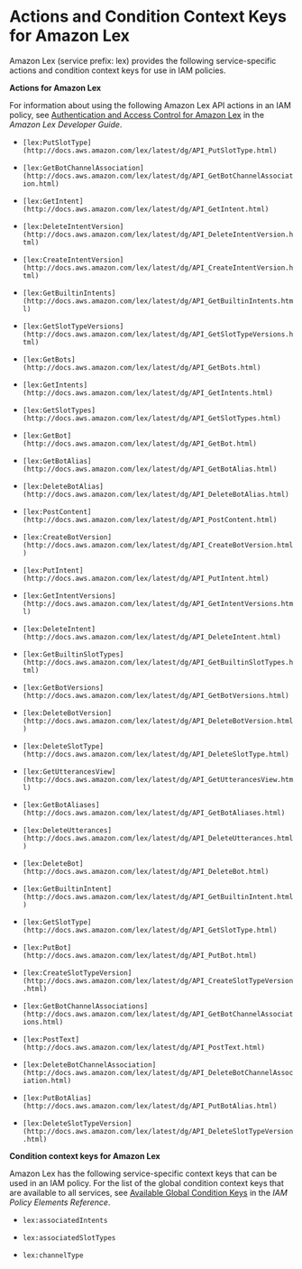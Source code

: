 # Actions and Condition Context Keys for Amazon Lex<a name="list_lex"></a>

Amazon Lex \(service prefix: lex\) provides the following service\-specific actions and condition context keys for use in IAM policies\.

**Actions for Amazon Lex**

For information about using the following Amazon Lex API actions in an IAM policy, see [Authentication and Access Control for Amazon Lex](http://docs.aws.amazon.com/lex/latest/dg/auth-and-access-control.html) in the *Amazon Lex Developer Guide*\.

+ `[lex:PutSlotType](http://docs.aws.amazon.com/lex/latest/dg/API_PutSlotType.html)`

+ `[lex:GetBotChannelAssociation](http://docs.aws.amazon.com/lex/latest/dg/API_GetBotChannelAssociation.html)`

+ `[lex:GetIntent](http://docs.aws.amazon.com/lex/latest/dg/API_GetIntent.html)`

+ `[lex:DeleteIntentVersion](http://docs.aws.amazon.com/lex/latest/dg/API_DeleteIntentVersion.html)`

+ `[lex:CreateIntentVersion](http://docs.aws.amazon.com/lex/latest/dg/API_CreateIntentVersion.html)`

+ `[lex:GetBuiltinIntents](http://docs.aws.amazon.com/lex/latest/dg/API_GetBuiltinIntents.html)`

+ `[lex:GetSlotTypeVersions](http://docs.aws.amazon.com/lex/latest/dg/API_GetSlotTypeVersions.html)`

+ `[lex:GetBots](http://docs.aws.amazon.com/lex/latest/dg/API_GetBots.html)`

+ `[lex:GetIntents](http://docs.aws.amazon.com/lex/latest/dg/API_GetIntents.html)`

+ `[lex:GetSlotTypes](http://docs.aws.amazon.com/lex/latest/dg/API_GetSlotTypes.html)`

+ `[lex:GetBot](http://docs.aws.amazon.com/lex/latest/dg/API_GetBot.html)`

+ `[lex:GetBotAlias](http://docs.aws.amazon.com/lex/latest/dg/API_GetBotAlias.html)`

+ `[lex:DeleteBotAlias](http://docs.aws.amazon.com/lex/latest/dg/API_DeleteBotAlias.html)`

+ `[lex:PostContent](http://docs.aws.amazon.com/lex/latest/dg/API_PostContent.html)`

+ `[lex:CreateBotVersion](http://docs.aws.amazon.com/lex/latest/dg/API_CreateBotVersion.html)`

+ `[lex:PutIntent](http://docs.aws.amazon.com/lex/latest/dg/API_PutIntent.html)`

+ `[lex:GetIntentVersions](http://docs.aws.amazon.com/lex/latest/dg/API_GetIntentVersions.html)`

+ `[lex:DeleteIntent](http://docs.aws.amazon.com/lex/latest/dg/API_DeleteIntent.html)`

+ `[lex:GetBuiltinSlotTypes](http://docs.aws.amazon.com/lex/latest/dg/API_GetBuiltinSlotTypes.html)`

+ `[lex:GetBotVersions](http://docs.aws.amazon.com/lex/latest/dg/API_GetBotVersions.html)`

+ `[lex:DeleteBotVersion](http://docs.aws.amazon.com/lex/latest/dg/API_DeleteBotVersion.html)`

+ `[lex:DeleteSlotType](http://docs.aws.amazon.com/lex/latest/dg/API_DeleteSlotType.html)`

+ `[lex:GetUtterancesView](http://docs.aws.amazon.com/lex/latest/dg/API_GetUtterancesView.html)`

+ `[lex:GetBotAliases](http://docs.aws.amazon.com/lex/latest/dg/API_GetBotAliases.html)`

+ `[lex:DeleteUtterances](http://docs.aws.amazon.com/lex/latest/dg/API_DeleteUtterances.html)`

+ `[lex:DeleteBot](http://docs.aws.amazon.com/lex/latest/dg/API_DeleteBot.html)`

+ `[lex:GetBuiltinIntent](http://docs.aws.amazon.com/lex/latest/dg/API_GetBuiltinIntent.html)`

+ `[lex:GetSlotType](http://docs.aws.amazon.com/lex/latest/dg/API_GetSlotType.html)`

+ `[lex:PutBot](http://docs.aws.amazon.com/lex/latest/dg/API_PutBot.html)`

+ `[lex:CreateSlotTypeVersion](http://docs.aws.amazon.com/lex/latest/dg/API_CreateSlotTypeVersion.html)`

+ `[lex:GetBotChannelAssociations](http://docs.aws.amazon.com/lex/latest/dg/API_GetBotChannelAssociations.html)`

+ `[lex:PostText](http://docs.aws.amazon.com/lex/latest/dg/API_PostText.html)`

+ `[lex:DeleteBotChannelAssociation](http://docs.aws.amazon.com/lex/latest/dg/API_DeleteBotChannelAssociation.html)`

+ `[lex:PutBotAlias](http://docs.aws.amazon.com/lex/latest/dg/API_PutBotAlias.html)`

+ `[lex:DeleteSlotTypeVersion](http://docs.aws.amazon.com/lex/latest/dg/API_DeleteSlotTypeVersion.html)`

**Condition context keys for Amazon Lex**

Amazon Lex has the following service\-specific context keys that can be used in an IAM policy\. For the list of the global condition context keys that are available to all services, see [Available Global Condition Keys](reference_policies_condition-keys.md#AvailableKeys) in the *IAM Policy Elements Reference*\.

+ `lex:associatedIntents`

+ `lex:associatedSlotTypes`

+ `lex:channelType`